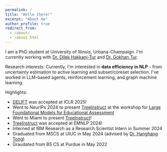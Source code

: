 ```yaml
---
permalink: /
title: "Hello there!"
excerpt: "About me"
author_profile: true
redirect_from: 
  - /about/
  - /about.html
---
```


I am a PhD student at University of Illinois, Urbana-Champaign. I'm currently working with [Dr. Dilek Hakkani-Tur](https://cs.illinois.edu/about/people/faculty/dilek) and [Dr. Gokhan Tur](https://cs.illinois.edu/about/people/all-faculty/gokhan).

Research interests: Currently, I'm interested in **data efficiency in NLP** - from uncertainty estimation to active learning and subset/coreset selection. I've worked in LLM-based agents, reinforcement learning, and graph machine learning.

Highlights:
- [DELIFT](https://arxiv.org/abs/2411.04425) was accepted at ICLR 2025!
- Went to NeurIPs 2024 to present [TreeInstruct](https://arxiv.org/abs/2406.11709) at the workshop for [Large Foundational Models for Educational Assessment](https://neurips2024edu.github.io/#paper)
- Went to Miami to present [TreeInstruct](https://arxiv.org/abs/2406.11709)!
- [TreeInstruct](https://arxiv.org/abs/2406.11709) was accepted at EMNLP 2024!
- Interned at IBM Research as a Research Scientist Intern in Summer 2024
- Graduated from MSCS at UIUC in May 2024 (advised by [Dr. Hanghang Tong](http://tonghanghang.org/))
- Graudated from BS CS at Purdue in May 2022